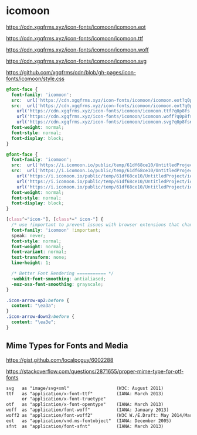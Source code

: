 # icomoon


https://cdn.xgqfrms.xyz/icon-fonts/icomoon/icomoon.eot

https://cdn.xgqfrms.xyz/icon-fonts/icomoon/icomoon.ttf

https://cdn.xgqfrms.xyz/icon-fonts/icomoon/icomoon.woff

https://cdn.xgqfrms.xyz/icon-fonts/icomoon/icomoon.svg


https://github.com/xgqfrms/cdn/blob/gh-pages/icon-fonts/icomoon/style.css


```css
@font-face {
  font-family: 'icomoon';
  src:  url('https://cdn.xgqfrms.xyz/icon-fonts/icomoon/icomoon.eot?q0p8fs');
  src:  url('https://cdn.xgqfrms.xyz/icon-fonts/icomoon/icomoon.eot?q0p8fs#iefix') format('embedded-opentype'),
    url('https://cdn.xgqfrms.xyz/icon-fonts/icomoon/icomoon.ttf?q0p8fs') format('truetype'),
    url('https://cdn.xgqfrms.xyz/icon-fonts/icomoon/icomoon.woff?q0p8fs') format('woff'),
    url('https://cdn.xgqfrms.xyz/icon-fonts/icomoon/icomoon.svg?q0p8fs#icomoon') format('svg');
  font-weight: normal;
  font-style: normal;
  font-display: block;
}

```


```css
@font-face {
  font-family: 'icomoon';
  src:  url('https://i.icomoon.io/public/temp/61df68ce10/UntitledProject/icomoon.eot?q0p8fs');
  src:  url('https://i.icomoon.io/public/temp/61df68ce10/UntitledProject/icomoon.eot?q0p8fs#iefix') format('embedded-opentype'),
    url('https://i.icomoon.io/public/temp/61df68ce10/UntitledProject/icomoon.ttf?q0p8fs') format('truetype'),
    url('https://i.icomoon.io/public/temp/61df68ce10/UntitledProject/icomoon.woff?q0p8fs') format('woff'),
    url('https://i.icomoon.io/public/temp/61df68ce10/UntitledProject/icomoon.svg?q0p8fs#icomoon') format('svg');
  font-weight: normal;
  font-style: normal;
  font-display: block;
}

[class^="icon-"], [class*=" icon-"] {
  /* use !important to prevent issues with browser extensions that change fonts */
  font-family: 'icomoon' !important;
  speak: never;
  font-style: normal;
  font-weight: normal;
  font-variant: normal;
  text-transform: none;
  line-height: 1;

  /* Better Font Rendering =========== */
  -webkit-font-smoothing: antialiased;
  -moz-osx-font-smoothing: grayscale;
}

.icon-arrow-up2:before {
  content: "\ea3a";
}
.icon-arrow-down2:before {
  content: "\ea3e";
}

```



## Mime Types for Fonts and Media


https://gist.github.com/localpcguy/6002288

https://stackoverflow.com/questions/2871655/proper-mime-type-for-otf-fonts

```md
svg   as "image/svg+xml"                  (W3C: August 2011)
ttf   as "application/x-font-ttf"         (IANA: March 2013)
      or "application/x-font-truetype"
otf   as "application/x-font-opentype"    (IANA: March 2013)
woff  as "application/font-woff"          (IANA: January 2013)
woff2 as "application/font-woff2"         (W3C W./E.Draft: May 2014/March 2016)
eot   as "application/vnd.ms-fontobject"  (IANA: December 2005)
sfnt  as "application/font-sfnt"          (IANA: March 2013) 

```




